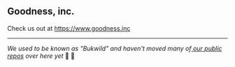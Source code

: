 ## Goodness, inc.

Check us out at https://www.goodness.inc

---

_We used to be known as "Bukwild" and haven't moved many of[ our public repos](https://github.com/BKWLD) over here yet_ 🚧 😬
